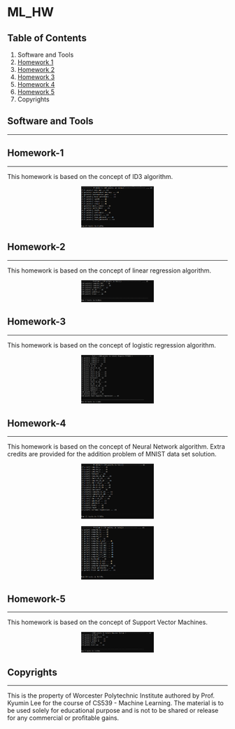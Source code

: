 # ML_HW
## Table of Contents
1. Software and Tools
2. [Homework 1](#Homework-1)
3. [Homework 2](#Homework-2)
4. [Homework 3](#Homework-3)
5. [Homework 4](#Homework-4)
6. [Homework 5](#Homework-5)
7. Copyrights

## Software and Tools
***
## Homework-1 
***
This homework is based on the concept of ID3 algorithm.

<p align="center" width="100%">
    <img width="33%" src=./results/result_1.png> 
</p>

## Homework-2
***
This homework is based on the concept of linear regression algorithm.

<p align="center" width="100%">
    <img width="33%" src=./results/result_2.png> 
</p>

## Homework-3
***
This homework is based on the concept of logistic regression algorithm.
<p align="center" width="100%">
    <img width="33%" src=./results/result_3.png> 
</p>

## Homework-4
***
This homework is based on the concept of Neural Network algorithm. Extra credits are provided for the addition problem of MNIST data set solution.
<p align="center" width="100%">
    <img width="33%" src=./results/result_4_prob1.png> 
</p>
<p align="center" width="100%">
    <img width="33%" src=./results/result_4_prob2.png> 
</p>

## Homework-5
***
This homework is based on the concept of Support Vector Machines.

<p align="center" width="100%">
    <img width="33%" src=./results/result_5.png> 
</p>

## Copyrights
***
This is the property of Worcester Polytechnic Institute authored by Prof. Kyumin Lee for the course of CS539 - Machine Learning. The material is to be used solely for educational purpose and is not to be shared or release for any commercial or profitable gains.
